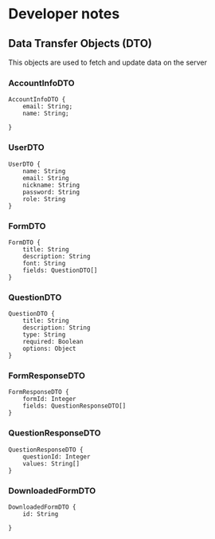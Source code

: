 # Developer notes

## Data Transfer Objects (DTO)

This objects are used to fetch and update data on the server

### AccountInfoDTO

```
AccountInfoDTO {
	email: String;
	name: String;

}
```


### UserDTO 

```
UserDTO {
	name: String
	email: String
	nickname: String
	password: String
	role: String
}
```

### FormDTO

```
FormDTO {
	title: String
	description: String
	font: String
	fields: QuestionDTO[]
}
```


### QuestionDTO

```
QuestionDTO {
	title: String
	description: String
	type: String
	required: Boolean
	options: Object
}
```


### FormResponseDTO

```
FormResponseDTO {
	formId: Integer
	fields: QuestionResponseDTO[]
}
```


### QuestionResponseDTO

```
QuestionResponseDTO {
	questionId: Integer
	values: String[]
}
```


### DownloadedFormDTO

```
DownloadedFormDTO {
	id: String
		
}
```
